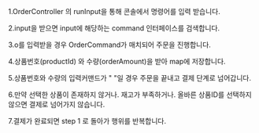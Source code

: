 1.OrderController 의 runInput을 통해 콘솔에서 명령어를 입력 받습니다.

2.input을 받으면 input에 해당하는 command 인터페이스를 검색합니다.

3.o를 입력받을 경우 OrderCommand가 매치되어 주문을 진행합니다.

4.상품번호(productId) 와 수량(orderAmount)을 받아 map에 저장합니다.

5.상품번호와 수량의 입력커맨드가 " "일 경우 주문을 끝내고 결제 단계로 넘어갑니다.

6.만약 선택한 상품이 존재하지 않거나. 재고가 부족하거나. 올바른 상품ID를 선택하지 않으면 결제로 넘어가지 않습니다.

7.결제가 완료되면 step 1 로 돌아가 행위를 반복합니다.
